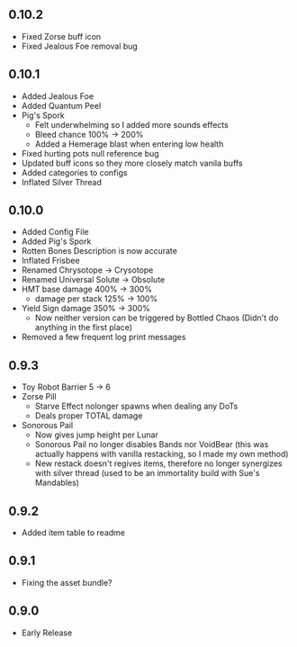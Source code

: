 ## 0.10.2

- Fixed Zorse buff icon
- Fixed Jealous Foe removal bug

## 0.10.1

- Added Jealous Foe
- Added Quantum Peel
- Pig's Spork
    - Felt underwhelming so I added more sounds effects
    - Bleed chance 100% -> 200%
    - Added a Hemerage blast when entering low health
- Fixed hurting pots null reference bug
- Updated buff icons so they more closely match vanila buffs
- Added categories to configs
- Inflated Silver Thread

## 0.10.0

- Added Config File
- Added Pig's Spork
- Rotten Bones Description is now accurate
- Inflated Frisbee
- Renamed Chrysotope -> Crysotope
- Renamed Universal Solute -> Obsolute
- HMT base damage 400% -> 300%
    - damage per stack 125% -> 100%
- Yield Sign damage 350% -> 300%
    - Now neither version can be triggered by Bottled Chaos (Didn't do anything in the first place)
- Removed a few frequent log print messages

## 0.9.3

- Toy Robot Barrier 5 -> 6
- Zorse Pill
    - Starve Effect nolonger spawns when dealing any DoTs
    - Deals proper TOTAL damage
- Sonorous Pail
    - Now gives jump height per Lunar
    - Sonorous Pail no longer disables Bands nor VoidBear (this was actually happens with vanilla restacking, so I made my own method)
    - New restack doesn't regives items, therefore no longer synergizes with silver thread (used to be an immortality build with Sue's Mandables)

## 0.9.2

- Added item table to readme

## 0.9.1

- Fixing the asset bundle?

## 0.9.0

- Early Release